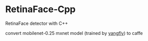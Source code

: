# RetinaFace-Cpp
RetinaFace detector with C++

convert mobilenet-0.25 mxnet model (trained by [yangfly](https://github.com/yangfly)) to caffe
